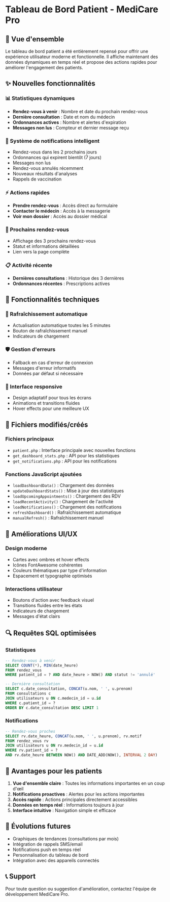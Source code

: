 # Tableau de Bord Patient - MediCare Pro

## 🎯 Vue d'ensemble

Le tableau de bord patient a été entièrement repensé pour offrir une expérience utilisateur moderne et fonctionnelle. Il affiche maintenant des données dynamiques en temps réel et propose des actions rapides pour améliorer l'engagement des patients.

## ✨ Nouvelles fonctionnalités

### 📊 Statistiques dynamiques
- **Rendez-vous à venir** : Nombre et date du prochain rendez-vous
- **Dernière consultation** : Date et nom du médecin
- **Ordonnances actives** : Nombre et alertes d'expiration
- **Messages non lus** : Compteur et dernier message reçu

### 🔔 Système de notifications intelligent
- Rendez-vous dans les 2 prochains jours
- Ordonnances qui expirent bientôt (7 jours)
- Messages non lus
- Rendez-vous annulés récemment
- Nouveaux résultats d'analyses
- Rappels de vaccination

### ⚡ Actions rapides
- **Prendre rendez-vous** : Accès direct au formulaire
- **Contacter le médecin** : Accès à la messagerie
- **Voir mon dossier** : Accès au dossier médical

### 📅 Prochains rendez-vous
- Affichage des 3 prochains rendez-vous
- Statut et informations détaillées
- Lien vers la page complète

### 📋 Activité récente
- **Dernières consultations** : Historique des 3 dernières
- **Ordonnances récentes** : Prescriptions actives

## 🔧 Fonctionnalités techniques

### 🔄 Rafraîchissement automatique
- Actualisation automatique toutes les 5 minutes
- Bouton de rafraîchissement manuel
- Indicateurs de chargement

### 🛡️ Gestion d'erreurs
- Fallback en cas d'erreur de connexion
- Messages d'erreur informatifs
- Données par défaut si nécessaire

### 📱 Interface responsive
- Design adaptatif pour tous les écrans
- Animations et transitions fluides
- Hover effects pour une meilleure UX

## 📁 Fichiers modifiés/créés

### Fichiers principaux
- `patient.php` : Interface principale avec nouvelles fonctions
- `get_dashboard_stats.php` : API pour les statistiques
- `get_notifications.php` : API pour les notifications

### Fonctions JavaScript ajoutées
- `loadDashboardData()` : Chargement des données
- `updateDashboardStats()` : Mise à jour des statistiques
- `loadUpcomingAppointments()` : Chargement des RDV
- `loadRecentActivity()` : Chargement de l'activité
- `loadNotifications()` : Chargement des notifications
- `refreshDashboard()` : Rafraîchissement automatique
- `manualRefresh()` : Rafraîchissement manuel

## 🎨 Améliorations UI/UX

### Design moderne
- Cartes avec ombres et hover effects
- Icônes FontAwesome cohérentes
- Couleurs thématiques par type d'information
- Espacement et typographie optimisés

### Interactions utilisateur
- Boutons d'action avec feedback visuel
- Transitions fluides entre les états
- Indicateurs de chargement
- Messages d'état clairs

## 🔍 Requêtes SQL optimisées

### Statistiques
```sql
-- Rendez-vous à venir
SELECT COUNT(*), MIN(date_heure) 
FROM rendez_vous 
WHERE patient_id = ? AND date_heure > NOW() AND statut != 'annulé'

-- Dernière consultation
SELECT c.date_consultation, CONCAT(u.nom, ' ', u.prenom) 
FROM consultations c
JOIN utilisateurs u ON c.medecin_id = u.id
WHERE c.patient_id = ?
ORDER BY c.date_consultation DESC LIMIT 1
```

### Notifications
```sql
-- Rendez-vous proches
SELECT rv.date_heure, CONCAT(u.nom, ' ', u.prenom), rv.motif
FROM rendez_vous rv
JOIN utilisateurs u ON rv.medecin_id = u.id
WHERE rv.patient_id = ? 
AND rv.date_heure BETWEEN NOW() AND DATE_ADD(NOW(), INTERVAL 2 DAY)
```

## 🚀 Avantages pour les patients

1. **Vue d'ensemble claire** : Toutes les informations importantes en un coup d'œil
2. **Notifications proactives** : Alertes pour les actions importantes
3. **Accès rapide** : Actions principales directement accessibles
4. **Données en temps réel** : Informations toujours à jour
5. **Interface intuitive** : Navigation simple et efficace

## 🔮 Évolutions futures

- Graphiques de tendances (consultations par mois)
- Intégration de rappels SMS/email
- Notifications push en temps réel
- Personnalisation du tableau de bord
- Intégration avec des appareils connectés

## 📞 Support

Pour toute question ou suggestion d'amélioration, contactez l'équipe de développement MediCare Pro. 